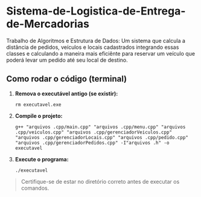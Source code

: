 # Sistema-de-Logistica-de-Entrega-de-Mercadorias
Trabalho de Algoritmos e Estrutura de Dados:
Um sistema que calcula a distância de pedidos, veículos e locais cadastrados integrando essas classes e calculando a maneira mais eficiênte para reservar um veículo que poderá levar um pedido até seu local de destino.

## Como rodar o código (terminal)

1. **Remova o executável antigo (se existir):**
   ```
   rm executavel.exe
   ```

2. **Compile o projeto:**
   ```
   g++ "arquivos .cpp/main.cpp" "arquivos .cpp/menu.cpp" "arquivos .cpp/veiculos.cpp" "arquivos .cpp/gerenciadorVeiculos.cpp" "arquivos .cpp/gerenciadorLocais.cpp" "arquivos .cpp/pedido.cpp" "arquivos .cpp/gerenciadorPedidos.cpp" -I"arquivos .h" -o executavel
   ```

3. **Execute o programa:**
   ```
   ./executavel
   ```

> Certifique-se de estar no diretório correto antes de executar os comandos.


